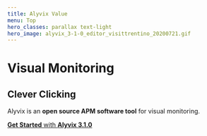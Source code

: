 ```yaml
---
title: Alyvix Value
menu: Top
hero_classes: parallax text-light
hero_image: alyvix_3-1-0_editor_visittrentino_20200721.gif
---
```

<!--
hero_classes: text-dark overlay-light parallax
-->

# Visual Monitoring
## Clever Clicking
<!--
Click Clock
-->

Alyvix is an **open source APM software tool** for visual monitoring.

[**Get Started** with **Alyvix 3.1.0**](https://alyvix.com/learn/getting_started.html?classes=btn,btn-success,btn-lg&target=_blank)
